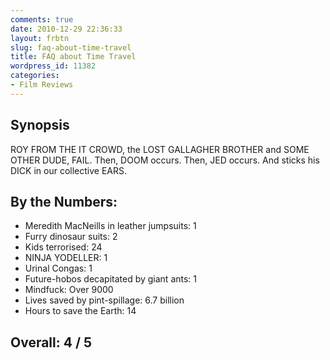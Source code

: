 ```yaml
---
comments: true
date: 2010-12-29 22:36:33
layout: frbtn
slug: faq-about-time-travel
title: FAQ about Time Travel
wordpress_id: 11382
categories:
- Film Reviews
---
```


## Synopsis

ROY FROM THE IT CROWD, the LOST GALLAGHER BROTHER and SOME OTHER DUDE, FAIL.  Then, DOOM occurs.  Then, JED occurs.  And sticks his DICK in our collective EARS.

## By the Numbers:

  * Meredith MacNeills in leather jumpsuits: 1
  * Furry dinosaur suits: 2
  * Kids terrorised: 24
  * NINJA YODELLER: 1
  * Urinal Congas: 1
  * Future-hobos decapitated by giant ants: 1
  * Mindfuck: Over 9000
  * Lives saved by pint-spillage: 6.7 billion
  * Hours to save the Earth: 14

## Overall: 4 / 5
